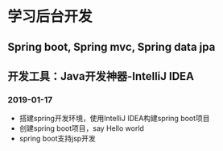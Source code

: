 # 学习后台开发
## Spring boot, Spring mvc, Spring data jpa
## 开发工具：Java开发神器-IntelliJ IDEA

### 2019-01-17
- 搭建spring开发环境，使用IntelliJ IDEA构建spring boot项目
- 创建spring boot项目，say Hello world
- spring boot支持jsp开发
